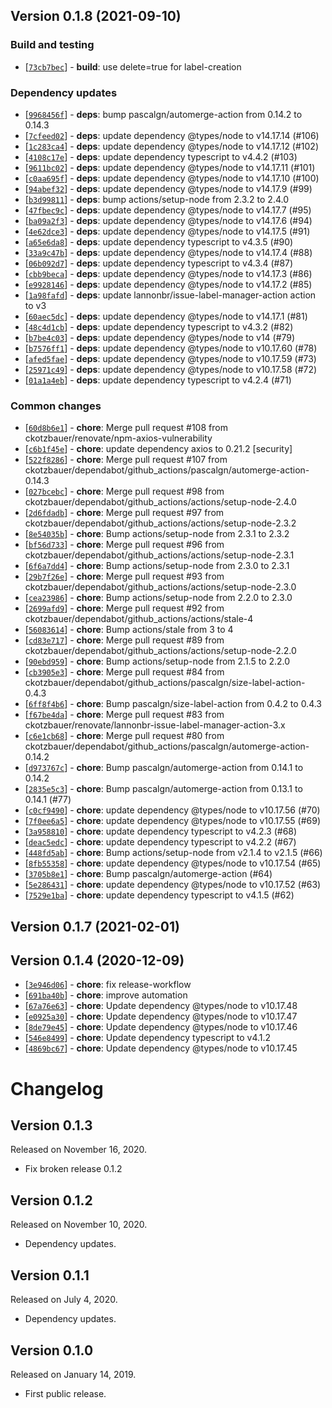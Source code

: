 ## Version 0.1.8 (2021-09-10)

### Build and testing

* [[`73cb7bec`](https://github.com/ckotzbauer&#x2F;n26-api/commit/73cb7bec)] - **build**: use delete&#x3D;true for label-creation

### Dependency updates

* [[`9968456f`](https://github.com/ckotzbauer&#x2F;n26-api/commit/9968456f)] - **deps**: bump pascalgn&#x2F;automerge-action from 0.14.2 to 0.14.3
* [[`7cfeed02`](https://github.com/ckotzbauer&#x2F;n26-api/commit/7cfeed02)] - **deps**: update dependency @types&#x2F;node to v14.17.14 (#106)
* [[`1c283ca4`](https://github.com/ckotzbauer&#x2F;n26-api/commit/1c283ca4)] - **deps**: update dependency @types&#x2F;node to v14.17.12 (#102)
* [[`4108c17e`](https://github.com/ckotzbauer&#x2F;n26-api/commit/4108c17e)] - **deps**: update dependency typescript to v4.4.2 (#103)
* [[`9611bc02`](https://github.com/ckotzbauer&#x2F;n26-api/commit/9611bc02)] - **deps**: update dependency @types&#x2F;node to v14.17.11 (#101)
* [[`c0aa695f`](https://github.com/ckotzbauer&#x2F;n26-api/commit/c0aa695f)] - **deps**: update dependency @types&#x2F;node to v14.17.10 (#100)
* [[`94abef32`](https://github.com/ckotzbauer&#x2F;n26-api/commit/94abef32)] - **deps**: update dependency @types&#x2F;node to v14.17.9 (#99)
* [[`b3d99811`](https://github.com/ckotzbauer&#x2F;n26-api/commit/b3d99811)] - **deps**: bump actions&#x2F;setup-node from 2.3.2 to 2.4.0
* [[`47fbec9c`](https://github.com/ckotzbauer&#x2F;n26-api/commit/47fbec9c)] - **deps**: update dependency @types&#x2F;node to v14.17.7 (#95)
* [[`ba09a2f3`](https://github.com/ckotzbauer&#x2F;n26-api/commit/ba09a2f3)] - **deps**: update dependency @types&#x2F;node to v14.17.6 (#94)
* [[`4e62dce3`](https://github.com/ckotzbauer&#x2F;n26-api/commit/4e62dce3)] - **deps**: update dependency @types&#x2F;node to v14.17.5 (#91)
* [[`a65e6da8`](https://github.com/ckotzbauer&#x2F;n26-api/commit/a65e6da8)] - **deps**: update dependency typescript to v4.3.5 (#90)
* [[`33a9c47b`](https://github.com/ckotzbauer&#x2F;n26-api/commit/33a9c47b)] - **deps**: update dependency @types&#x2F;node to v14.17.4 (#88)
* [[`06b092d7`](https://github.com/ckotzbauer&#x2F;n26-api/commit/06b092d7)] - **deps**: update dependency typescript to v4.3.4 (#87)
* [[`cbb9beca`](https://github.com/ckotzbauer&#x2F;n26-api/commit/cbb9beca)] - **deps**: update dependency @types&#x2F;node to v14.17.3 (#86)
* [[`e9928146`](https://github.com/ckotzbauer&#x2F;n26-api/commit/e9928146)] - **deps**: update dependency @types&#x2F;node to v14.17.2 (#85)
* [[`1a98fafd`](https://github.com/ckotzbauer&#x2F;n26-api/commit/1a98fafd)] - **deps**: update lannonbr&#x2F;issue-label-manager-action action to v3
* [[`60aec5dc`](https://github.com/ckotzbauer&#x2F;n26-api/commit/60aec5dc)] - **deps**: update dependency @types&#x2F;node to v14.17.1 (#81)
* [[`48c4d1cb`](https://github.com/ckotzbauer&#x2F;n26-api/commit/48c4d1cb)] - **deps**: update dependency typescript to v4.3.2 (#82)
* [[`b7be4c03`](https://github.com/ckotzbauer&#x2F;n26-api/commit/b7be4c03)] - **deps**: update dependency @types&#x2F;node to v14 (#79)
* [[`b7576ff1`](https://github.com/ckotzbauer&#x2F;n26-api/commit/b7576ff1)] - **deps**: update dependency @types&#x2F;node to v10.17.60 (#78)
* [[`afed5fae`](https://github.com/ckotzbauer&#x2F;n26-api/commit/afed5fae)] - **deps**: update dependency @types&#x2F;node to v10.17.59 (#73)
* [[`25971c49`](https://github.com/ckotzbauer&#x2F;n26-api/commit/25971c49)] - **deps**: update dependency @types&#x2F;node to v10.17.58 (#72)
* [[`01a1a4eb`](https://github.com/ckotzbauer&#x2F;n26-api/commit/01a1a4eb)] - **deps**: update dependency typescript to v4.2.4 (#71)

### Common changes

* [[`60d8b6e1`](https://github.com/ckotzbauer&#x2F;n26-api/commit/60d8b6e1)] - **chore**: Merge pull request #108 from ckotzbauer&#x2F;renovate&#x2F;npm-axios-vulnerability
* [[`c6b1f45e`](https://github.com/ckotzbauer&#x2F;n26-api/commit/c6b1f45e)] - **chore**: update dependency axios to 0.21.2 [security]
* [[`522f8286`](https://github.com/ckotzbauer&#x2F;n26-api/commit/522f8286)] - **chore**: Merge pull request #107 from ckotzbauer&#x2F;dependabot&#x2F;github_actions&#x2F;pascalgn&#x2F;automerge-action-0.14.3
* [[`027bcebc`](https://github.com/ckotzbauer&#x2F;n26-api/commit/027bcebc)] - **chore**: Merge pull request #98 from ckotzbauer&#x2F;dependabot&#x2F;github_actions&#x2F;actions&#x2F;setup-node-2.4.0
* [[`2d6fdadb`](https://github.com/ckotzbauer&#x2F;n26-api/commit/2d6fdadb)] - **chore**: Merge pull request #97 from ckotzbauer&#x2F;dependabot&#x2F;github_actions&#x2F;actions&#x2F;setup-node-2.3.2
* [[`8e54035b`](https://github.com/ckotzbauer&#x2F;n26-api/commit/8e54035b)] - **chore**: Bump actions&#x2F;setup-node from 2.3.1 to 2.3.2
* [[`bf56d733`](https://github.com/ckotzbauer&#x2F;n26-api/commit/bf56d733)] - **chore**: Merge pull request #96 from ckotzbauer&#x2F;dependabot&#x2F;github_actions&#x2F;actions&#x2F;setup-node-2.3.1
* [[`6f6a7dd4`](https://github.com/ckotzbauer&#x2F;n26-api/commit/6f6a7dd4)] - **chore**: Bump actions&#x2F;setup-node from 2.3.0 to 2.3.1
* [[`29b7f26e`](https://github.com/ckotzbauer&#x2F;n26-api/commit/29b7f26e)] - **chore**: Merge pull request #93 from ckotzbauer&#x2F;dependabot&#x2F;github_actions&#x2F;actions&#x2F;setup-node-2.3.0
* [[`cea23986`](https://github.com/ckotzbauer&#x2F;n26-api/commit/cea23986)] - **chore**: Bump actions&#x2F;setup-node from 2.2.0 to 2.3.0
* [[`2699afd9`](https://github.com/ckotzbauer&#x2F;n26-api/commit/2699afd9)] - **chore**: Merge pull request #92 from ckotzbauer&#x2F;dependabot&#x2F;github_actions&#x2F;actions&#x2F;stale-4
* [[`56083614`](https://github.com/ckotzbauer&#x2F;n26-api/commit/56083614)] - **chore**: Bump actions&#x2F;stale from 3 to 4
* [[`cd83e717`](https://github.com/ckotzbauer&#x2F;n26-api/commit/cd83e717)] - **chore**: Merge pull request #89 from ckotzbauer&#x2F;dependabot&#x2F;github_actions&#x2F;actions&#x2F;setup-node-2.2.0
* [[`90ebd959`](https://github.com/ckotzbauer&#x2F;n26-api/commit/90ebd959)] - **chore**: Bump actions&#x2F;setup-node from 2.1.5 to 2.2.0
* [[`cb3905e3`](https://github.com/ckotzbauer&#x2F;n26-api/commit/cb3905e3)] - **chore**: Merge pull request #84 from ckotzbauer&#x2F;dependabot&#x2F;github_actions&#x2F;pascalgn&#x2F;size-label-action-0.4.3
* [[`6ff8f4b6`](https://github.com/ckotzbauer&#x2F;n26-api/commit/6ff8f4b6)] - **chore**: Bump pascalgn&#x2F;size-label-action from 0.4.2 to 0.4.3
* [[`f67be4da`](https://github.com/ckotzbauer&#x2F;n26-api/commit/f67be4da)] - **chore**: Merge pull request #83 from ckotzbauer&#x2F;renovate&#x2F;lannonbr-issue-label-manager-action-3.x
* [[`c6e1cb68`](https://github.com/ckotzbauer&#x2F;n26-api/commit/c6e1cb68)] - **chore**: Merge pull request #80 from ckotzbauer&#x2F;dependabot&#x2F;github_actions&#x2F;pascalgn&#x2F;automerge-action-0.14.2
* [[`d973767c`](https://github.com/ckotzbauer&#x2F;n26-api/commit/d973767c)] - **chore**: Bump pascalgn&#x2F;automerge-action from 0.14.1 to 0.14.2
* [[`2835e5c3`](https://github.com/ckotzbauer&#x2F;n26-api/commit/2835e5c3)] - **chore**: Bump pascalgn&#x2F;automerge-action from 0.13.1 to 0.14.1 (#77)
* [[`c0cf9490`](https://github.com/ckotzbauer&#x2F;n26-api/commit/c0cf9490)] - **chore**: update dependency @types&#x2F;node to v10.17.56 (#70)
* [[`7f0ee6a5`](https://github.com/ckotzbauer&#x2F;n26-api/commit/7f0ee6a5)] - **chore**: update dependency @types&#x2F;node to v10.17.55 (#69)
* [[`3a958810`](https://github.com/ckotzbauer&#x2F;n26-api/commit/3a958810)] - **chore**: update dependency typescript to v4.2.3 (#68)
* [[`deac5edc`](https://github.com/ckotzbauer&#x2F;n26-api/commit/deac5edc)] - **chore**: update dependency typescript to v4.2.2 (#67)
* [[`448fd5ab`](https://github.com/ckotzbauer&#x2F;n26-api/commit/448fd5ab)] - **chore**: Bump actions&#x2F;setup-node from v2.1.4 to v2.1.5 (#66)
* [[`8fb55358`](https://github.com/ckotzbauer&#x2F;n26-api/commit/8fb55358)] - **chore**: update dependency @types&#x2F;node to v10.17.54 (#65)
* [[`3705b8e1`](https://github.com/ckotzbauer&#x2F;n26-api/commit/3705b8e1)] - **chore**: Bump pascalgn&#x2F;automerge-action (#64)
* [[`5e286431`](https://github.com/ckotzbauer&#x2F;n26-api/commit/5e286431)] - **chore**: update dependency @types&#x2F;node to v10.17.52 (#63)
* [[`7529e1ba`](https://github.com/ckotzbauer&#x2F;n26-api/commit/7529e1ba)] - **chore**: update dependency typescript to v4.1.5 (#62)


## Version 0.1.7 (2021-02-01)


## Version 0.1.4 (2020-12-09)

* [[`3e946d06`](https://github.com/ckotzbauer&#x2F;n26-api/commit/3e946d06)] - **chore**: fix release-workflow
* [[`691ba40b`](https://github.com/ckotzbauer&#x2F;n26-api/commit/691ba40b)] - **chore**: improve automation
* [[`67a76e63`](https://github.com/ckotzbauer&#x2F;n26-api/commit/67a76e63)] - **chore**: Update dependency @types&#x2F;node to v10.17.48
* [[`e0925a30`](https://github.com/ckotzbauer&#x2F;n26-api/commit/e0925a30)] - **chore**: Update dependency @types&#x2F;node to v10.17.47
* [[`8de79e45`](https://github.com/ckotzbauer&#x2F;n26-api/commit/8de79e45)] - **chore**: Update dependency @types&#x2F;node to v10.17.46
* [[`546e8499`](https://github.com/ckotzbauer&#x2F;n26-api/commit/546e8499)] - **chore**: Update dependency typescript to v4.1.2
* [[`4869bc67`](https://github.com/ckotzbauer&#x2F;n26-api/commit/4869bc67)] - **chore**: Update dependency @types&#x2F;node to v10.17.45
# Changelog


## Version 0.1.3

Released on November 16, 2020.

-   Fix broken release 0.1.2


## Version 0.1.2

Released on November 10, 2020.

-   Dependency updates.


## Version 0.1.1

Released on July 4, 2020.

-   Dependency updates.


## Version 0.1.0

Released on January 14, 2019.

-   First public release.
